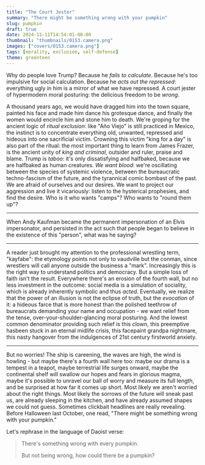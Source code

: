 ```yaml
---
title: "The Court Jester"
summary: "There might be something wrong with your pumpkin"
slug: pumpkin
draft: true
date: 2024-11-11T14:54:01-08:00
thumbnail: "thumbnails/0153.camera.png"
images: ["covers/0153.camera.png"]
tags: [morality, exclusion, self-defense]
theme: greenteen
---
```


Why do people love Trump? Because he *fails to calculate*. Because he's too impulsive for social calculation. Because he *acts out the repressed*: everything ugly in him is a mirror of what we have repressed. A court jester of hypermodern moral posturing: the delicious freedom to be *wrong*.

A thousand years ago, we would have dragged him into the town square, painted his face and made him dance his grotesque dance, and finally the women would encircle him and stone him to death. We're groping for the ancient logic of *ritual exclusion*: like "Año Viejo" is still practiced in Mexico, the instinct is to concentrate everything old, unwanted, repressed and hideous into one sacrificial victim.  Crowning this victim "king for a day" is also part of the ritual: the most important thing to learn from James Frazer, is the ancient unity of *king and criminal*, outsider and ruler, praise and blame. Trump is *taboo*: it's only dissatisfying and halfbaked, because we are halfbaked as human creatures. *We want blood*: we're oscillating between the species of systemic violence, between the bureaucratic techno-fascism of the future, and the tyrannical comic bombast of the past. We are afraid of ourselves and our desires. We want to project our aggression and live it vicariously: listen to the hysterical prophesies, and find the desire. Who is it who wants "camps"? Who wants to "round them up"?

---

When Andy Kaufman became the permanent impersonation of an Elvis impersonator, and persisted in the act such that people began to believe in the existence of this "person", what was he saying?

---

A reader just brought my attention to the professional wrestling term, "kayfabe": the etymology points not only to vaudville but the conman, since wrestlers will call anyone outside the business a "mark". Increasingly this is the right way to understand politics and democracy. But a simple loss of faith isn't the result. Everywhere there's an erosion of the fourth wall, but no less investment in the outcome: social media is a simulation of sociality, which is already inherently symbolic and thus *acted*. Eventually, we realize that the power of an illusion is not the eclipse of truth, but the *evocation* of it: a hideous farce that is more honest than the polished teethrow of bureaucrats demanding your name and occupation - we want relief from the tense, over-your-shoulder-glancing moral posturing. And the lowest common denominator providing such relief is this clown, this preemptive hasbeen stuck in an eternal midlife crisis, this facepaint grandpa nightmare, this nasty hangover from the indulgences of 21st century firstworld anxiety.

---

But no worries! The ship is careening, the waves are high, the wind is howling - but maybe there's a fourth wall here too: maybe our drama is a tempest in a teapot, maybe terrestrial life surges onward, maybe the continental shelf will swallow our hopes and fears in glorious magma, maybe it's possible to unravel our ball of worry and measure its full length, and be surprised at how far it comes up short. Most likely we aren't worried about the right things. Most likely the sorrows of the future will sneak past us, are already sleeping in the kitchen, and have already assumed shapes we could not guess. Sometimes clickbait headlines are really revealing. Before Halloween last October, one read, "There might be something wrong with your pumpkin."

Let's rephrase in the language of Daoist verse:

> There's something wrong with every pumpkin.
>
> But not being wrong, how could there be a pumpkin?
